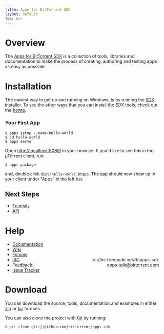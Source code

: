 ```yaml
---
title: Apps for BitTorrent SDK
layout: default
foo: bar
---
```


# Overview

The [Apps for BitTorrent SDK](/) is a collection of tools, libraries and
documentation to make the process of creating, authoring and testing apps as
easy as possible.

# Installation

The easiest way to get up and running on Windows, is by running the [SDK
installer](client/apps-sdk-installer.msi).
To see the other ways that you can install the SDK tools, check out the
[howto](doc/install-howto.html).

### Your First App

    $ apps setup --name=hello-world
    $ cd hello-world
    $ apps serve

Open [http://localhost:8080/](http://localhost:8080/) in your browser. If you'd
like to see this in the &micro;Torrent client, run:

    $ apps package

and, double click `dist/hello-world.btapp`. The app should now show up in your
client under "Apps" in the left bar.

## Next Steps

- [Tutorials](doc/tutorials)
- [API](doc/api.html)

# Help

- [Documentation](doc/)
- [Wiki](https://github.com/bittorrent/apps-sdk/wikis)
- [Forums](http://forum.utorrent.com/viewforum.php?id=33)
- [IRC](irc://irc.freenode.net#btapps-sdk): <span style="float:right">irc://irc.freenode.net#btapps-sdk</span>
- [Feedback](mailto:apps-sdk@bittorrent.com): <span style="float:right">apps-sdk@bittorrent.com</span>
- [Issue Tracker](https://github.com/bittorrent/apps-sdk/issues)

# Download

You can download the source, tools, documentation and examples in either
[zip](http://github.com/bittorrent/apps-sdk/zipball/master) or
[tar](http://github.com/bittorrent/apps-sdk/tarball/master) formats.

You can also clone the project with [Git](http://git-scm.com/) by running:

    $ git clone git://github.com/bittorrent/apps-sdk
